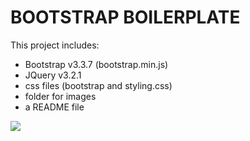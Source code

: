 # BOOTSTRAP BOILERPLATE

This project includes:
- Bootstrap v3.3.7 (bootstrap.min.js)
- JQuery v3.2.1
- css files (bootstrap and styling.css)
- folder for images
- a README file

![](https://i.imgur.com/9PmZ0Ks.png)
